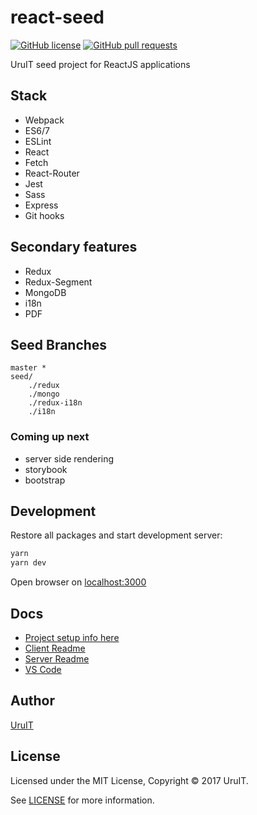 # react-seed

[![GitHub license](https://img.shields.io/badge/license-MIT-blue.svg)](https://raw.githubusercontent.com/UruIT/react-seed/develop/LICENSE)
[![GitHub pull requests](https://img.shields.io/github/issues-pr/UruIT/react-seed.svg)](https://github.com/UruIT/react-seed/pulls)

UruIT seed project for ReactJS applications


## Stack

* Webpack
* ES6/7
* ESLint
* React
* Fetch
* React-Router
* Jest
* Sass
* Express
* Git hooks


## Secondary features

* Redux
* Redux-Segment
* MongoDB
* i18n
* PDF


## Seed Branches

```
master *
seed/
    ./redux
    ./mongo
    ./redux-i18n
    ./i18n
```

### Coming up next

* server side rendering
* storybook
* bootstrap

## Development

Restore all packages and start development server:

```bash
yarn
yarn dev
```

Open browser on [localhost:3000](http://localhost:3000/)


## Docs

* [Project setup info here](docs/setup.md)
* [Client Readme](client/README.md)
* [Server Readme](server/README.md)
* [VS Code](docs/vscode.md)

## Author

[UruIT](https://twitter.com/UruIT)

## License

Licensed under the MIT License, Copyright © 2017 UruIT.

See [LICENSE](./LICENSE) for more information.
